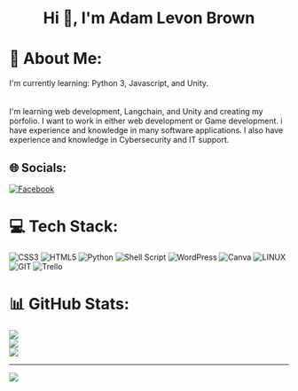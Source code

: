 <h1 align="center">Hi 👋, I'm Adam Levon Brown</h1>

# 💫 About Me:
I'm currently learning: Python 3, Javascript, and Unity.<br><br><br>I'm learning web development, Langchain, and Unity and creating my porfolio. I want to work in either web development or Game development. i have experience and knowledge in many software applications. I also have experience and knowledge in Cybersecurity and IT support.


## 🌐 Socials:
[![Facebook](https://img.shields.io/badge/Facebook-%231877F2.svg?logo=Facebook&logoColor=white)](https://facebook.com/adamlevonbrown7) 

# 💻 Tech Stack:
![CSS3](https://img.shields.io/badge/css3-%231572B6.svg?style=for-the-badge&logo=css3&logoColor=white) ![HTML5](https://img.shields.io/badge/html5-%23E34F26.svg?style=for-the-badge&logo=html5&logoColor=white) ![Python](https://img.shields.io/badge/python-3670A0?style=for-the-badge&logo=python&logoColor=ffdd54) ![Shell Script](https://img.shields.io/badge/shell_script-%23121011.svg?style=for-the-badge&logo=gnu-bash&logoColor=white) ![WordPress](https://img.shields.io/badge/WordPress-%23117AC9.svg?style=for-the-badge&logo=WordPress&logoColor=white) ![Canva](https://img.shields.io/badge/Canva-%2300C4CC.svg?style=for-the-badge&logo=Canva&logoColor=white) ![LINUX](https://img.shields.io/badge/Linux-FCC624?style=for-the-badge&logo=linux&logoColor=black) ![GIT](https://img.shields.io/badge/Git-fc6d26?style=for-the-badge&logo=git&logoColor=white) ![Trello](https://img.shields.io/badge/Trello-%23026AA7.svg?style=for-the-badge&logo=Trello&logoColor=white)
# 📊 GitHub Stats:
![](https://github-readme-stats.vercel.app/api?username=Adamancer4&theme=dark&hide_border=false&include_all_commits=false&count_private=false)<br/>
![](https://github-readme-streak-stats.herokuapp.com/?user=Adamancer4&theme=dark&hide_border=false)<br/>
![](https://github-readme-stats.vercel.app/api/top-langs/?username=Adamancer4&theme=dark&hide_border=false&include_all_commits=false&count_private=false&layout=compact)

---
[![](https://visitcount.itsvg.in/api?id=Adamancer4&icon=0&color=1)](https://visitcount.itsvg.in)



